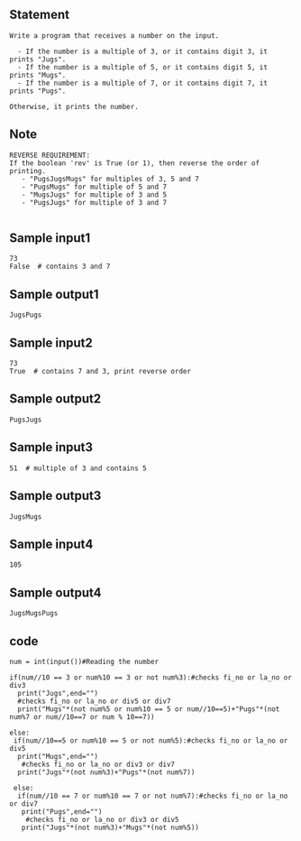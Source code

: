 ## Statement
```
Write a program that receives a number on the input.

  - If the number is a multiple of 3, or it contains digit 3, it prints "Jugs". 
  - If the number is a multiple of 5, or it contains digit 5, it prints "Mugs".
  - If the number is a multiple of 7, or it contains digit 7, it prints "Pugs".

Otherwise, it prints the number.
```
## Note
```
REVERSE REQUIREMENT:
If the boolean 'rev' is True (or 1), then reverse the order of printing. 
   - "PugsJugsMugs" for multiples of 3, 5 and 7
   - "PugsMugs" for multiple of 5 and 7
   - "MugsJugs" for multiple of 3 and 5 
   - "PugsJugs" for multiple of 3 and 7
  
```
## Sample input1
```
73 
False  # contains 3 and 7
```
## Sample output1
```
JugsPugs
```
## Sample input2
```
73 
True  # contains 7 and 3, print reverse order
```
## Sample output2
```
PugsJugs
```
## Sample input3
```
51  # multiple of 3 and contains 5
```
## Sample output3
```
JugsMugs
```
## Sample input4
```
105
```
## Sample output4
```
JugsMugsPugs
```
## code
```
num = int(input())#Reading the number

if(num//10 == 3 or num%10 == 3 or not num%3):#checks fi_no or la_no or div3 
  print("Jugs",end="")
  #checks fi_no or la_no or div5 or div7
  print("Mugs"*(not num%5 or num%10 == 5 or num//10==5)+"Pugs"*(not num%7 or num//10==7 or num % 10==7))

else:
 if(num//10==5 or num%10 == 5 or not num%5):#checks fi_no or la_no or div5
  print("Mugs",end="")
   #checks fi_no or la_no or div3 or div7
  print("Jugs"*(not num%3)+"Pugs"*(not num%7))
 
 else:
  if(num//10 == 7 or num%10 == 7 or not num%7):#checks fi_no or la_no or div7
   print("Pugs",end="")
    #checks fi_no or la_no or div3 or div5
   print("Jugs"*(not num%3)+"Mugs"*(not num%5))
   
   
   
```
